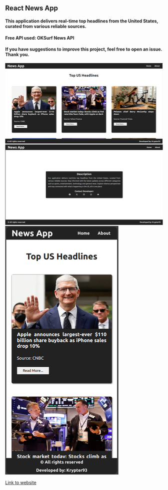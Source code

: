 
## React News App

#### This application delivers real-time top headlines from the United States, curated from various reliable sources. 

#### Free API used: OKSurf News API

#### If you have suggestions to improve this project, feel free to open an issue. Thank you.

![Main View](https://github.com/Krypter93/react-news-app/blob/gh-pages/previews/Captura%20desde%202024-05-02%2018-54-46.png?raw=true)
![About View](https://github.com/Krypter93/react-news-app/blob/gh-pages/previews/Captura%20desde%202024-05-02%2019-08-01.png?raw=true)
![Mobile View](https://github.com/Krypter93/react-news-app/blob/gh-pages/previews/Captura%20desde%202024-05-02%2019-10-14.png?raw=true)


[Link to website](https://krypter93.github.io/react-news-app/)

